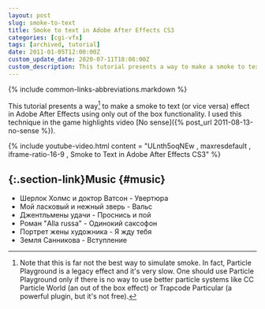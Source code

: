 ```yaml
---
layout: post
slug: smoke-to-text
title: Smoke to text in Adobe After Effects CS3
categories: [cgi-vfx]
tags: [archived, tutorial]
date: 2011-01-05T12:00:00Z
custom_update_date: 2020-07-11T18:08:00Z
custom_description: This tutorial presents a way to make a smoke to text (or vice versa) effect in Adobe After Effects using only out of the box functionality.
---
```

{% include common-links-abbreviations.markdown %}

This tutorial presents a way[^1] to make a smoke to text (or vice versa) effect in Adobe After Effects using only out of the box functionality.
I used this technique in the game highlights video [No sense]({% post_url 2011-08-13-no-sense %}).

{% include youtube-video.html content = "ULnth5oqNEw , maxresdefault , iframe-ratio-16-9 , Smoke to Text in Adobe After Effects CS3" %}

## [](#music){:.section-link}Music {#music}
* Шерлок Холмс и доктор Ватсон - Увертюра
* Мой ласковый и нежный зверь - Вальс
* Джентльмены удачи - Проснись и пой
* Роман "Alla russa" - Одинокий саксофон
* Портрет жены художника - Я жду тебя
* Земля Санникова - Вступление

[^1]: Note that this is far not the best way to simulate smoke.
    In fact, Particle Playground is a legacy﻿ effect and it's very slow.
    One should use Particle Playground only if there is no way to use better particle systems like CC Particle World (an out of the box effect)
    or Trapcode Particular (a powerful plugin, but it's not free).
